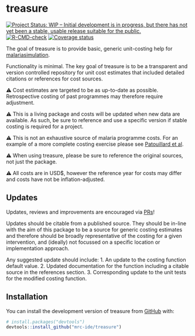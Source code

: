 
<!-- README.md is generated from README.Rmd. Please edit that file -->

# treasure

<!-- badges: start -->

[![Project Status: WIP – Initial development is in progress, but there
has not yet been a stable, usable release suitable for the
public.](https://www.repostatus.org/badges/latest/wip.svg)](https://www.repostatus.org/#wip)
[![R-CMD-check](https://github.com/mrc-ide/treasure/workflows/R-CMD-check/badge.svg)](https://github.com/mrc-ide/treasure/actions)
[![Coverage
status](https://codecov.io/gh/mrc-ide/treasure/branch/main/graph/badge.svg)](https://codecov.io/github/mrc-ide/treasure)
<!-- badges: end -->

The goal of treasure is to provide basic, generic unit-costing help for
[malariasimulation](https://mrc-ide.github.io/malariasimulation/).

Functionality is minimal. The key goal of treasure is to be a
transparent and version controlled repository for unit cost estimates
that included detailed citations or references for cost sources.

:warning: Cost estimates are targeted to be as up-to-date as possible.
Retrospective costing of past programmes may therefore require
adjustment.

:warning: This is a living package and costs will be updated when new
data are available. As such, be sure to reference and use a specific
version if stable costing is required for a project.

:warning: This is not an exhaustive source of malaria programme costs.
For an example of a more complete costing exercise please see
[Patouillard et al](https://gh.bmj.com/content/2/2/e000176).

:warning: When using treasure, please be sure to reference the original
sources, not just the package.

:warning: All costs are in USD$, however the reference year for costs
may differ and costs have not be inflation-adjusted.

## Updates

Updates, reviews and improvements are encouraged via
[PRs](https://github.com/mrc-ide/treasure/pulls)!

Updates should be citable from a published source. They should be
in-line with the aim of this package to be a source for generic costing
estimates and therefore should be broadly representative of the costing
for a given intervention, and (ideally) not focussed on a specific
location or implementation approach.

Any suggested update should include: 1. An update to the costing
function default value. 2. Updated documentation for the function
including a citable source in the references section. 3. Corresponding
update to the unit tests for the modified costing function.

## Installation

You can install the development version of treasure from
[GitHub](https://github.com/) with:

``` r
# install.packages("devtools")
devtools::install_github("mrc-ide/treasure")
```
